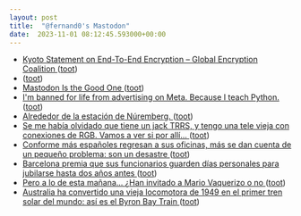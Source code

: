 ```yaml
---
layout: post
title:  "@fernand0's Mastodon"
date:  2023-11-01 08:12:45.593000+00:00
---
```

*  [Kyoto Statement on End-To-End Encryption – Global Encryption Coalition ](https://www.globalencryption.org/2023/10/kyoto-statement-on-end-to-end-encryption) ([toot](https://mastodon.social/@fernand0/111334284695430432))
*  [ ](https://social.arroutaflix.com/@xesfur) ([toot](https://mastodon.social/@fernand0/111333310535599460))
*  [Mastodon Is the Good One ](https://www.404media.co/mastodon-is-the-good-one) ([toot](https://mastodon.social/@fernand0/111331354021932448))
*  [I'm banned for life from advertising on Meta. Because I teach Python. ](https://lerner.co.il/2023/10/19/im-banned-for-life-from-advertising-on-meta-because-i-teach-python) ([toot](https://mastodon.social/@fernand0/111331118616931997))
*  [Alrededor de la estación de Núremberg. ](https://avecesunafoto.wordpress.com/2023/10/31/alrededor-de-la-estacion-de-nuremberg) ([toot](https://mastodon.social/@fernand0/111330897888378094))
*  [Se me había olvidado que tiene un jack TRRS, y tengo una tele vieja con conexiones de RGB. Vamos a ver si por allí... ](https://mastodon.social/@fernand0/111330879689447846) ([toot](https://mastodon.social/@fernand0/111330879689447846))
*  [Conforme más españoles regresan a sus oficinas, más se dan cuenta de un pequeño problema: son un desastre ](https://www.xataka.com/empresas-y-economia/conforme-espanoles-regresan-a-sus-oficinas-se-dan-cuenta-pequeno-problema-desastr) ([toot](https://mastodon.social/@fernand0/111330727077263573))
*  [Barcelona premia que sus funcionarios guarden días personales para jubilarse hasta dos años antes ](https://www.eldiario.es/catalunya/ayuntamiento-permite-funcionarios-gocen-dias-personales-final-vida-laboral-jubilarse-anos_1_10620844.htm) ([toot](https://mastodon.social/@fernand0/111330653190921405))
*  [Pero a lo de esta mañana... ¿Han invitado a Mario Vaquerizo o no ](https://mastodon.social/@fernand0/111330648492450243) ([toot](https://mastodon.social/@fernand0/111330648492450243))
*  [Australia ha convertido una vieja locomotora de 1949 en el primer tren solar del mundo: así es el Byron Bay Train ](https://www.xataka.com/transporte/australia-ha-convertido-vieja-locomotora-1949-primer-tren-solar-mundo-asi-byron-bay-trai) ([toot](https://mastodon.social/@fernand0/111330289489252293))
